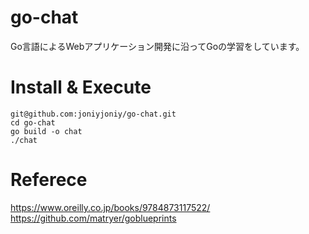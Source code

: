 # go-chat

Go言語によるWebアプリケーション開発に沿ってGoの学習をしています。

# Install & Execute
```
git@github.com:joniyjoniy/go-chat.git
cd go-chat
go build -o chat
./chat
```

# Referece
https://www.oreilly.co.jp/books/9784873117522/
https://github.com/matryer/goblueprints
